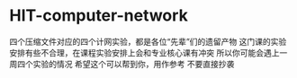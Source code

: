 # HIT-computer-network
四个压缩文件对应的四个计网实验，都是各位“先辈”们的遗留产物
这门课的实验安排有些不合理，在课程实验安排上会和专业核心课有冲突
所以你可能会遇上一周四个实验的情况
希望这个可以帮到你，用作参考
不要直接抄袭
